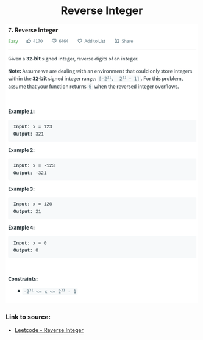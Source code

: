 <h1 align="center">Reverse Integer</h1>

![alt text](https://github.com/matthew01lokiet/Algorithmic-exercises/blob/main/z_description_images/Maths/reverse_integer.png?raw=true)

### Link to source: 
- <a href="https://leetcode.com/problems/reverse-integer/">Leetcode - Reverse Integer</a>
